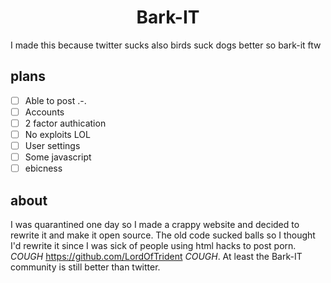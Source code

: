 <h1 align="center">Bark-IT</h1>
I made this because twitter sucks also birds suck dogs better so bark-it ftw

## plans
- [ ] Able to post .-.
- [ ]  Accounts
- [ ]  2 factor authication 
- [ ]  No exploits LOL
- [ ]  User settings
- [ ]  Some javascript
- [ ]  ebicness

## about
I was quarantined one day so I made a crappy website and decided to rewrite it and make it open source.
The old code sucked balls so I thought I'd rewrite it since I was sick of people using html hacks to post porn. *COUGH* https://github.com/LordOfTrident *COUGH*.
At least the Bark-IT community is still better than twitter.
